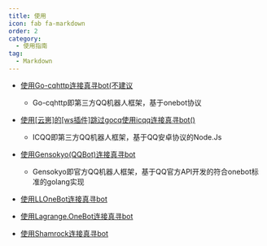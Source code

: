 ```yaml
---
title: 使用
icon: fab fa-markdown
order: 2
category:
  - 使用指南
tag:
  - Markdown
---
```


- [使用Go-cqhttp连接真寻bot(不建议](Go-cqhttp/)
  - Go-cqhttp即第三方QQ机器人框架，基于onebot协议
  
- [使用[云崽]的[ws插件]跳过gocq使用icqq连接真寻bot()](Yunzai/)
  - ICQQ即第三方QQ机器人框架，基于QQ安卓协议的Node.Js

- [使用Gensokyo(QQBot)连接真寻bot](Gensokyo/)
  - Gensokyo即官方QQ机器人框架，基于QQ官方API开发的符合onebot标准的golang实现
  
- [使用LLOneBot连接真寻bot](LLOneBot/)
 
- [使用Lagrange.OneBot连接真寻bot](Lagrange.OneBot/)
 
- [使用Shamrock连接真寻bot](Shamrock/)
